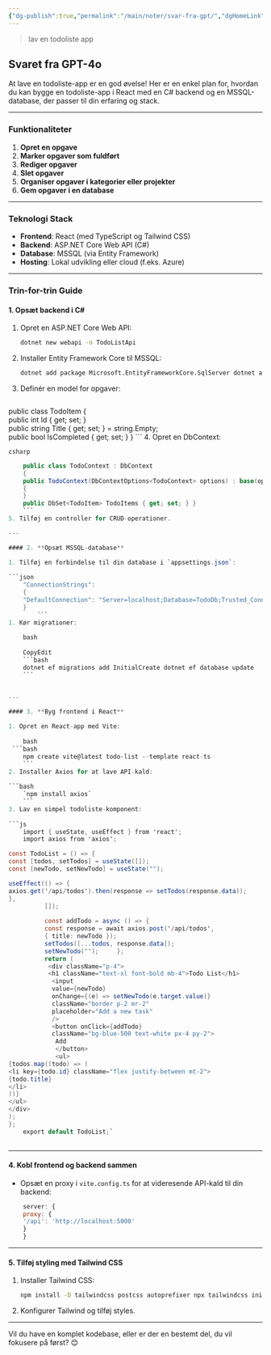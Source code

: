 ```yaml
---
{"dg-publish":true,"permalink":"/main/noter/svar-fra-gpt/","dgHomeLink":"false","dgShowBacklinks":"false","dgShowLocalGraph":"false","dgShowFileTree":"false","dgEnableSearch":"false","dgShowToc":"false","created":"2025-01-22T09:10:38.765+01:00"}
---
```



> lav en todoliste app

## Svaret fra GPT-4o
At lave en todoliste-app er en god øvelse! Her er en enkel plan for, hvordan du kan bygge en todoliste-app i React med en C# backend og en MSSQL-database, der passer til din erfaring og stack.

---

### **Funktionaliteter**

1. **Opret en opgave**
2. **Marker opgaver som fuldført**
3. **Rediger opgaver**
4. **Slet opgaver**
5. **Organiser opgaver i kategorier eller projekter**
6. **Gem opgaver i en database**

---

### **Teknologi Stack**

- **Frontend**: React (med TypeScript og Tailwind CSS)
- **Backend**: ASP.NET Core Web API (C#)
- **Database**: MSSQL (via Entity Framework)
- **Hosting**: Lokal udvikling eller cloud (f.eks. Azure)

---

### **Trin-for-trin Guide**

#### 1. **Opsæt backend i C#**

1. Opret en ASP.NET Core Web API:

    ```bash
    dotnet new webapi -n TodoListApi
    ```
2. Installer Entity Framework Core til MSSQL:

    ```bash
    dotnet add package Microsoft.EntityFrameworkCore.SqlServer dotnet add package Microsoft.EntityFrameworkCore.Tools
    ```
3. Definér en model for opgaver:

    ```Csharp
public class TodoItem 
{     
public int Id { get; set; }     
public string Title { get; set; } = string.Empty;     
public bool IsCompleted { get; set; } }
    ```
4. Opret en DbContext:
    
    csharp
```csharp
    public class TodoContext : DbContext 
    {     
    public TodoContext(DbContextOptions<TodoContext> options) : base(options) 
    { 
    }     
    public DbSet<TodoItem> TodoItems { get; set; } }
    ```
5. Tilføj en controller for CRUD-operationer.

---

#### 2. **Opsæt MSSQL-database**

1. Tilføj en forbindelse til din database i `appsettings.json`:
    
```json
    "ConnectionStrings": 
    {     
    "DefaultConnection": "Server=localhost;Database=TodoDb;Trusted_Connection=True;" 
    }
        ```
1. Kør migrationer:
    
    bash
    
    CopyEdit
    ```bash
    dotnet ef migrations add InitialCreate dotnet ef database update
    ```
    

---

#### 3. **Byg frontend i React**

1. Opret en React-app med Vite:
    
    bash
 ```bash
    npm create vite@latest todo-list --template react-ts
    ```
2. Installer Axios for at lave API-kald:
    
```bash
    `npm install axios`
    ```
3. Lav en simpel todoliste-komponent:
    
```js
    import { useState, useEffect } from 'react'; 
    import axios from 'axios'; 

const TodoList = () => {     
const [todos, setTodos] = useState([]);     
const [newTodo, setNewTodo] = useState("");      

useEffect(() => {        
axios.get('/api/todos').then(response => setTodos(response.data));    
}, 
		  []);      
		  
		  const addTodo = async () => {         
		  const response = await axios.post('/api/todos', 
		  { title: newTodo });       
		  setTodos([...todos, response.data]);         
		  setNewTodo('');     };      
		  return (        
		   <div className="p-4">             
		   <h1 className="text-xl font-bold mb-4">Todo List</h1>  
			<input                 
			value={newTodo}                 
			onChange={(e) => setNewTodo(e.target.value)}                 
			className="border p-2 mr-2"                 
			placeholder="Add a new task"             
			/>             
			<button onClick={addTodo} 
			className="bg-blue-500 text-white px-4 py-2">                
			 Add             
			 </button>             
			 <ul>                
{todos.map((todo) => (                     
<li key={todo.id} className="flex justify-between mt-2">
{todo.title}                     
</li>                 
))}             
</ul>         
</div>    
); 
};  
    export default TodoList;`
    
```
---

#### 4. **Kobl frontend og backend sammen**

- Opsæt en proxy i `vite.config.ts` for at videresende API-kald til din backend:
    
```js
    server: {     
    proxy: {         
    '/api': 'http://localhost:5000'     
    } 
    }
```

---

#### 5. **Tilføj styling med Tailwind CSS**

1. Installer Tailwind CSS:
    ```bash
    npm install -D tailwindcss postcss autoprefixer npx tailwindcss init
    ```
2. Konfigurer Tailwind og tilføj styles.

---

Vil du have en komplet kodebase, eller er der en bestemt del, du vil fokusere på først? 😊